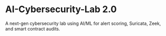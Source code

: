 # AI-Cybersecurity-Lab 2.0

A next-gen cybersecurity lab using AI/ML for alert scoring, Suricata, Zeek, and smart contract audits.

